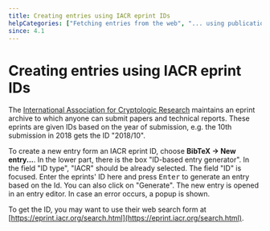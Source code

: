 ```yaml
---
title: Creating entries using IACR eprint IDs
helpCategories: ["Fetching entries from the web", "... using publication identifiers"]
since: 4.1
---
```


# Creating entries using IACR eprint IDs

The [International Association for Cryptologic Research](https://www.iacr.org/) maintains an eprint archive to which anyone can submit papers and technical reports.
These eprints are given IDs based on the year of submission, e.g. the 10th submission in 2018 gets the ID "2018/10".

To create a new entry form an IACR eprint ID, choose **BibTeX → New entry...**.
In the lower part, there is the box "ID-based entry generator".
In the field "ID type", "IACR" should be already selected.
The field "ID" is focused.
Enter the eprints' ID here and press <kbd>Enter</kbd> to generate an entry based on the Id.
You can also click on "Generate".
The new entry is opened in an entry editor.
In case an error occurs, a popup is shown.

To get the ID, you may want to use their web search form at [https://eprint.iacr.org/search.html](https://eprint.iacr.org/search.html).

